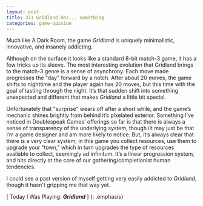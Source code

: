 ```yaml
---
layout: post
title: 371 Gridland Has... Something
categories: game-opinion
---
```

Much like A Dark Room, the game *Gridland* is uniquely minimalistic, innovative, and insanely addicting.

Although on the surface it looks like a standard 8-bit match-3 game, it has a few tricks up its sleeve. The most interesting evolution that Gridland brings to the match-3 genre is a sense of asynchrony.  Each move made progresses the "day" forward by a notch.  After about 20 moves, the game shifts to nighttime and the player again has 20 moves, but this time with the goal of lasting through the night. It’s that sudden shift into something unexpected and different that makes *Gridland* a little bit special.

Unfortunately that "surprise" wears off after a short while, and the game’s mechanic shines brightly from behind it’s pixelated exterior.  Something I’ve noticed in Doublespeak Games’ offerings so far is that there is always a sense of transparency of the underlying system, though iIt may just be that I’m a game designer and am more likely to notice.  But, it’s always clear that there is a very clear system; in this game you collect resources, use them to upgrade your "town,"  which in turn upgrades the type of resources available to collect, seemingly ad infinitum. It’s a linear progression system, and hits directly at the core of our gathering/completionist human tendencies.

I could see a past version of myself getting very easily addicted to *Gridland*, though it hasn't gripping me that way yet.

[ Today I Was Playing: ***Gridland*** ]
{: .emphasis}